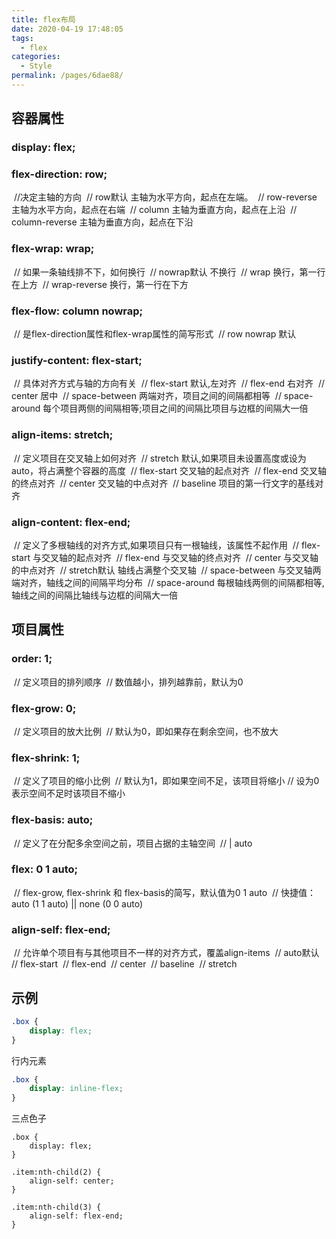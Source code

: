 ```yaml
---
title: flex布局
date: 2020-04-19 17:48:05
tags: 
  - flex
categories: 
  - Style
permalink: /pages/6dae88/
---
```


## 容器属性

###     display: flex;

###     flex-direction: row; 

​	//决定主轴的方向
​    // row默认 主轴为水平方向，起点在左端。
​    // row-reverse 主轴为水平方向，起点在右端
​    // column 主轴为垂直方向，起点在上沿
​    // column-reverse 主轴为垂直方向，起点在下沿

###     flex-wrap: wrap; 

​	// 如果一条轴线排不下，如何换行
​    // nowrap默认 不换行
​    // wrap 换行，第一行在上方
​    // wrap-reverse 换行，第一行在下方

###     flex-flow: column nowrap;

​	 // 是flex-direction属性和flex-wrap属性的简写形式
​    // row nowrap 默认

###     justify-content: flex-start;

​    // 具体对齐方式与轴的方向有关
​    // flex-start 默认,左对齐
​    // flex-end 右对齐
​    // center  居中
​    // space-between 两端对齐，项目之间的间隔都相等
​    // space-around 每个项目两侧的间隔相等;项目之间的间隔比项目与边框的间隔大一倍

###     align-items: stretch; 

​	// 定义项目在交叉轴上如何对齐
​    // stretch 默认,如果项目未设置高度或设为auto，将占满整个容器的高度
​    // flex-start 交叉轴的起点对齐
​    // flex-end 交叉轴的终点对齐
​    // center 交叉轴的中点对齐
​    // baseline 项目的第一行文字的基线对齐

###     align-content: flex-end;

​	 // 定义了多根轴线的对齐方式,如果项目只有一根轴线，该属性不起作用
​    // flex-start 与交叉轴的起点对齐
​    // flex-end 与交叉轴的终点对齐
​    // center 与交叉轴的中点对齐
​    // stretch默认 轴线占满整个交叉轴
​    // space-between 与交叉轴两端对齐，轴线之间的间隔平均分布
​    // space-around 每根轴线两侧的间隔都相等,轴线之间的间隔比轴线与边框的间隔大一倍

## 项目属性

###     order: 1;

​    // 定义项目的排列顺序
​    // 数值越小，排列越靠前，默认为0

###     flex-grow: 0;

​    // 定义项目的放大比例
​    // 默认为0，即如果存在剩余空间，也不放大

###     flex-shrink: 1;

​    // 定义了项目的缩小比例
​    // 默认为1，即如果空间不足，该项目将缩小
​    // 设为0表示空间不足时该项目不缩小

###     flex-basis: auto;

​    // 定义了在分配多余空间之前，项目占据的主轴空间
​    // <length> | auto

###     flex: 0 1 auto;

​    // flex-grow, flex-shrink 和 flex-basis的简写，默认值为0 1 auto
​    // 快捷值：auto (1 1 auto) || none (0 0 auto)

###     align-self: flex-end;

​    // 允许单个项目有与其他项目不一样的对齐方式，覆盖align-items
​    // auto默认
​    // flex-start
​    // flex-end
​    // center
​    // baseline
​    // stretch



## 示例



```css
.box {
    display: flex;
}
```

行内元素 

```css
.box {
    display: inline-flex;
}
```

三点色子

```
.box {
    display: flex;
}
```

```
.item:nth-child(2) {
    align-self: center;
}
```

```
.item:nth-child(3) {
    align-self: flex-end;
}
```

